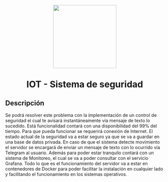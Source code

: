 <h1 align="center">
  <br>
  <img src="https://upload.wikimedia.org/wikipedia/commons/b/b4/Logo-up.jpg" width="200">
  <br><br>
  IOT - Sistema de seguridad
  <br>
</h1>


## Descripción

Se podrá resolver este problema con la implementación de un control de seguridad el cual te avisará instantáneamente vía mensaje de texto lo sucedido. Está funcionalidad contará con una disponibilidad del 99% del tiempo. Para que pueda funcionar se requerirá conexión de Internet. El estado actual de la seguridad va a estar seguro ya que se va a guardar en una base de datos privada.
En caso de que el sistema detecte movimiento el servidor se encargará de enviar un mensaje de texto con lo ocurrido vía Telegram al usuario.
Además para poder estar tranquilo contará con un sistema de Monitoreo, el cual se va a poder consultar con el servicio Grafana.
Todo lo que es el funcionamiento del servidor va a estar en contenedores de Docker para poder facilitar la instalación en cualquier lado y facilitando el funcionamiento en los sistemas operativos.


